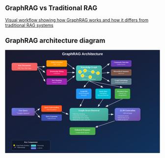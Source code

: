 
## GraphRAG vs Traditional RAG

[Visual workflow showing how GraphRAG works and how it differs from traditional RAG systems](https://claude.ai/public/artifacts/8373178a-1872-4780-a2e4-8020144525b7?fullscreen=true)

## GraphRAG architecture diagram

![GraphRAG architecture diagram](sources/graphrag_architecture.svg)
